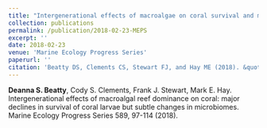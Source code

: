 ```yaml
---
title: "Intergenerational effects of macroalgae on coral survival and microbiomes"
collection: publications
permalink: /publication/2018-02-23-MEPS
excerpt: ''
date: 2018-02-23
venue: 'Marine Ecology Progress Series'
paperurl: ''
citation: 'Beatty DS, Clements CS, Stewart FJ, and Hay ME (2018). &quot;Intergenerational effects of macroalgal reef dominance on coral: major declines in survival of coral larvae but subtle changes in microbiomes.&quot; <i>Marine Ecology Progress Series</i> 589, 97-114.'
---
```

**Deanna S. Beatty**, Cody S. Clements, Frank J. Stewart, Mark E. Hay. Intergenerational effects of macroalgal reef dominance on coral: major declines in survival of coral larvae but subtle changes in microbiomes. Marine Ecology Progress Series 589, 97-114 (2018).

